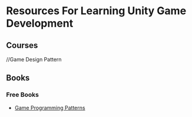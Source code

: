 # Resources For Learning Unity Game Development


## Courses

//Game Design Pattern

## Books

### Free Books

* [Game Programming Patterns](https://gameprogrammingpatterns.com/contents.html)
